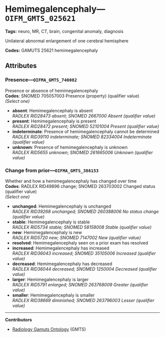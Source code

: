 # Hemimegalencephaly—`OIFM_GMTS_025621`

**Tags:** neuro, MR, CT, brain, congenital anomaly, diagnosis

Unilateral abnormal enlargement of one cerebral hemisphere

**Codes:** GAMUTS 25621 hemimegalencephaly

## Attributes

### Presence—`OIFMA_GMTS_740082`

Presence or absence of hemimegalencephaly  
**Codes**: SNOMED 705057003 Presence (property) (qualifier value)  
*(Select one)*

- **absent**: Hemimegalencephaly is absent  
_RADLEX RID28473 absent; SNOMED 2667000 Absent (qualifier value)_
- **present**: Hemimegalencephaly is present  
_RADLEX RID28472 present; SNOMED 52101004 Present (qualifier value)_
- **indeterminate**: Presence of hemimegalencephaly cannot be determined  
_RADLEX RID39110 indeterminate; SNOMED 82334004 Indeterminate (qualifier value)_
- **unknown**: Presence of hemimegalencephaly is unknown  
_RADLEX RID5655 unknown; SNOMED 261665006 Unknown (qualifier value)_

### Change from prior—`OIFMA_GMTS_386153`

Whether and how a hemimegalencephaly has changed over time  
**Codes**: RADLEX RID49896 change; SNOMED 263703002 Changed status (qualifier value)  
*(Select one)*

- **unchanged**: Hemimegalencephaly is unchanged  
_RADLEX RID39268 unchanged; SNOMED 260388006 No status change (qualifier value)_
- **stable**: Hemimegalencephaly is stable  
_RADLEX RID5734 stable; SNOMED 58158008 Stable (qualifier value)_
- **new**: Hemimegalencephaly is new  
_RADLEX RID5720 new; SNOMED 7147002 New (qualifier value)_
- **resolved**: Hemimegalencephaly seen on a prior exam has resolved  
- **increased**: Hemimegalencephaly has increased  
_RADLEX RID36043 increased; SNOMED 35105006 Increased (qualifier value)_
- **decreased**: Hemimegalencephaly has decreased  
_RADLEX RID36044 decreased; SNOMED 1250004 Decreased (qualifier value)_
- **larger**: Hemimegalencephaly is larger  
_RADLEX RID5791 enlarged; SNOMED 263768009 Greater (qualifier value)_
- **smaller**: Hemimegalencephaly is smaller  
_RADLEX RID38669 diminished; SNOMED 263796003 Lesser (qualifier value)_

---

**Contributors**

- [Radiology Gamuts Ontology](https://gamuts.net/) (GMTS)